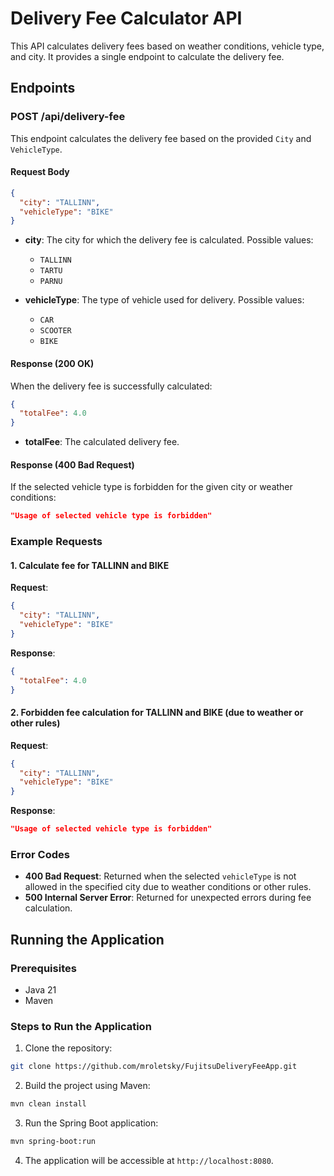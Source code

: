 
# Delivery Fee Calculator API

This API calculates delivery fees based on weather conditions, vehicle type, and city. It provides a single endpoint to calculate the delivery fee.

## Endpoints

### POST /api/delivery-fee

This endpoint calculates the delivery fee based on the provided `City` and `VehicleType`.

#### Request Body

```json
{
  "city": "TALLINN",
  "vehicleType": "BIKE"
}
```

- **city**: The city for which the delivery fee is calculated. Possible values:
  - `TALLINN`
  - `TARTU`
  - `PARNU`
  
- **vehicleType**: The type of vehicle used for delivery. Possible values:
  - `CAR`
  - `SCOOTER`
  - `BIKE`

#### Response (200 OK)

When the delivery fee is successfully calculated:

```json
{
  "totalFee": 4.0
}
```

- **totalFee**: The calculated delivery fee.

#### Response (400 Bad Request)

If the selected vehicle type is forbidden for the given city or weather conditions:

```json
"Usage of selected vehicle type is forbidden"
```

### Example Requests

#### 1. Calculate fee for **TALLINN** and **BIKE**

**Request**:

```json
{
  "city": "TALLINN",
  "vehicleType": "BIKE"
}
```

**Response**:

```json
{
  "totalFee": 4.0
}
```

#### 2. Forbidden fee calculation for **TALLINN** and **BIKE** (due to weather or other rules)

**Request**:

```json
{
  "city": "TALLINN",
  "vehicleType": "BIKE"
}
```

**Response**:

```json
"Usage of selected vehicle type is forbidden"
```

### Error Codes

- **400 Bad Request**: Returned when the selected `vehicleType` is not allowed in the specified city due to weather conditions or other rules.
- **500 Internal Server Error**: Returned for unexpected errors during fee calculation.

## Running the Application

### Prerequisites

- Java 21
- Maven

### Steps to Run the Application

1. Clone the repository:

```bash
git clone https://github.com/mroletsky/FujitsuDeliveryFeeApp.git
```

2. Build the project using Maven:

```bash
mvn clean install
```

3. Run the Spring Boot application:

```bash
mvn spring-boot:run
```

4. The application will be accessible at `http://localhost:8080`.
